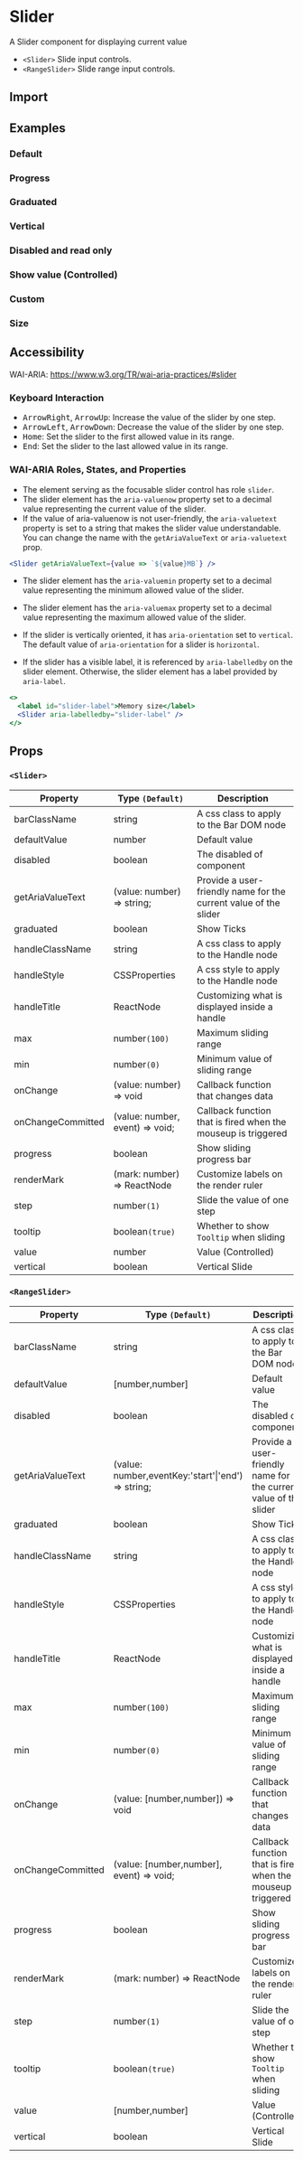 # Slider

A Slider component for displaying current value

- `<Slider>` Slide input controls.
- `<RangeSlider>` Slide range input controls.

## Import

<!--{include:(components/slider/fragments/import.md)}-->

## Examples

### Default

<!--{include:`basic.md`}-->

### Progress

<!--{include:`progress.md`}-->

### Graduated

<!--{include:`graduated.md`}-->

### Vertical

<!--{include:`vertical.md`}-->

### Disabled and read only

<!--{include:`disabled.md`}-->

### Show value (Controlled)

<!--{include:`value.md`}-->

### Custom

<!--{include:`custom.md`}-->

### Size

<!--{include:`size.md`}-->

## Accessibility

WAI-ARIA: https://www.w3.org/TR/wai-aria-practices/#slider

### Keyboard Interaction

- <kbd>ArrowRight</kbd>, <kbd>ArrowUp</kbd>: Increase the value of the slider by one step.
- <kbd>ArrowLeft</kbd>, <kbd>ArrowDown</kbd>: Decrease the value of the slider by one step.
- <kbd>Home</kbd>: Set the slider to the first allowed value in its range.
- <kbd>End</kbd>: Set the slider to the last allowed value in its range.

### WAI-ARIA Roles, States, and Properties

- The element serving as the focusable slider control has role `slider`.
- The slider element has the `aria-valuenow` property set to a decimal value representing the current value of the slider.
- If the value of aria-valuenow is not user-friendly, the `aria-valuetext` property is set to a string that makes the slider value understandable. You can change the name with the `getAriaValueText` or `aria-valuetext` prop.

```jsx
<Slider getAriaValueText={value => `${value}MB`} />
```

- The slider element has the `aria-valuemin` property set to a decimal value representing the minimum allowed value of the slider.
- The slider element has the `aria-valuemax` property set to a decimal value representing the maximum allowed value of the slider.

- If the slider is vertically oriented, it has `aria-orientation` set to `vertical`. The default value of `aria-orientation` for a slider is `horizontal`.

- If the slider has a visible label, it is referenced by `aria-labelledby` on the slider element. Otherwise, the slider element has a label provided by `aria-label`.

```jsx
<>
  <label id="slider-label">Memory size</label>
  <Slider aria-labelledby="slider-label" />
</>
```

## Props

### `<Slider>`

| Property          | Type `(Default)`                | Description                                                      |
| ----------------- | ------------------------------- | ---------------------------------------------------------------- |
| barClassName      | string                          | A css class to apply to the Bar DOM node                         |
| defaultValue      | number                          | Default value                                                    |
| disabled          | boolean                         | The disabled of component                                        |
| getAriaValueText  | (value: number) => string;      | Provide a user-friendly name for the current value of the slider |
| graduated         | boolean                         | Show Ticks                                                       |
| handleClassName   | string                          | A css class to apply to the Handle node                          |
| handleStyle       | CSSProperties                   | A css style to apply to the Handle node                          |
| handleTitle       | ReactNode                       | Customizing what is displayed inside a handle                    |
| max               | number`(100)`                   | Maximum sliding range                                            |
| min               | number`(0)`                     | Minimum value of sliding range                                   |
| onChange          | (value: number) => void         | Callback function that changes data                              |
| onChangeCommitted | (value: number, event) => void; | Callback function that is fired when the mouseup is triggered    |
| progress          | boolean                         | Show sliding progress bar                                        |
| renderMark        | (mark: number) => ReactNode     | Customize labels on the render ruler                             |
| step              | number`(1)`                     | Slide the value of one step                                      |
| tooltip           | boolean`(true)`                 | Whether to show `Tooltip` when sliding                           |
| value             | number                          | Value (Controlled)                                               |
| vertical          | boolean                         | Vertical Slide                                                   |

### `<RangeSlider>`

| Property          | Type `(Default)`                                       | Description                                                      |
| ----------------- | ------------------------------------------------------ | ---------------------------------------------------------------- |
| barClassName      | string                                                 | A css class to apply to the Bar DOM node                         |
| defaultValue      | [number,number]                                        | Default value                                                    |
| disabled          | boolean                                                | The disabled of component                                        |
| getAriaValueText  | (value: number,eventKey:'start'&#124;'end') => string; | Provide a user-friendly name for the current value of the slider |
| graduated         | boolean                                                | Show Ticks                                                       |
| handleClassName   | string                                                 | A css class to apply to the Handle node                          |
| handleStyle       | CSSProperties                                          | A css style to apply to the Handle node                          |
| handleTitle       | ReactNode                                              | Customizing what is displayed inside a handle                    |
| max               | number`(100)`                                          | Maximum sliding range                                            |
| min               | number`(0)`                                            | Minimum value of sliding range                                   |
| onChange          | (value: [number,number]) => void                       | Callback function that changes data                              |
| onChangeCommitted | (value: [number,number], event) => void;               | Callback function that is fired when the mouseup is triggered    |
| progress          | boolean                                                | Show sliding progress bar                                        |
| renderMark        | (mark: number) => ReactNode                            | Customize labels on the render ruler                             |
| step              | number`(1)`                                            | Slide the value of one step                                      |
| tooltip           | boolean`(true)`                                        | Whether to show `Tooltip` when sliding                           |
| value             | [number,number]                                        | Value (Controlled)                                               |
| vertical          | boolean                                                | Vertical Slide                                                   |
